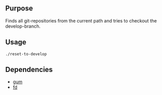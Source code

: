 ## Purpose

Finds all git-repositories from the current path and tries to checkout the develop-branch.

## Usage

```
./reset-to-develop
```

## Dependencies

- [gum](https://github.com/charmbracelet/gum)
- [fd](https://github.com/sharkdp/fd)

